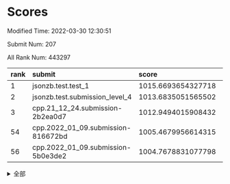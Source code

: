 # Scores

Modified Time: 2022-03-30 12:30:51

Submit Num: 207

All Rank Num: 443297

| rank |               submit               |       score        |       sigma        | pk_num |
| :--- | :--------------------------------- | :----------------- | :----------------- | :----- |
| 1    | jsonzb.test.test_1                 | 1015.6693654327718 | 0.8540530094365096 | 8566   |
| 2    | jsonzb.test.submission_level_4     | 1013.6835051565502 | 0.8326707377774887 | 8568   |
| 3    | cpp.21_12_24.submission-2b2ea0d7   | 1012.9494015908432 | 0.7942141088521103 | 8566   |
| 54   | cpp.2022_01_09.submission-816672bd | 1005.4679956614315 | 0.721802386556851  | 8567   |
| 56   | cpp.2022_01_09.submission-5b0e3de2 | 1004.7678831077798 | 0.7148648284543239 | 8569   |


<details>
<summary>全部</summary>

| rank |                 submit                 |       score        |       sigma        | pk_num |
| :--- | :------------------------------------- | :----------------- | :----------------- | :----- |
| 1    | jsonzb.test.test_1                     | 1015.6693654327718 | 0.8540530094365096 | 8566   |
| 2    | jsonzb.test.submission_level_4         | 1013.6835051565502 | 0.8326707377774887 | 8568   |
| 3    | cpp.21_12_24.submission-2b2ea0d7       | 1012.9494015908432 | 0.7942141088521103 | 8566   |
| 4    | gobigger.level_3.submission_level_3_41 | 1011.1624955711278 | 0.7643085222369399 | 8564   |
| 5    | gobigger.level_3.submission_level_3_5  | 1011.0106232727883 | 0.7692631983684065 | 8563   |
| 6    | gobigger.level_3.submission_level_3_47 | 1010.9202815292298 | 0.7523706490709939 | 8569   |
| 7    | gobigger.level_3.submission_level_3_26 | 1010.8055096461953 | 0.7691673790767067 | 8568   |
| 8    | gobigger.level_3.submission_level_3_22 | 1010.7487142822202 | 0.7701919583861718 | 8565   |
| 9    | gobigger.level_3.submission_level_3_32 | 1010.7316524208602 | 0.7627197733829292 | 8572   |
| 10   | gobigger.level_3.submission_level_3_43 | 1010.5866715438357 | 0.7442330200491776 | 8567   |
| 11   | gobigger.level_3.submission_level_3_13 | 1010.5666575320017 | 0.7692710886327125 | 8567   |
| 12   | gobigger.level_3.submission_level_3_37 | 1010.5632027719802 | 0.7435360041888797 | 8563   |
| 13   | gobigger.level_3.submission_level_3_25 | 1010.450578994908  | 0.7681703309401784 | 8563   |
| 14   | gobigger.level_3.submission_level_3_17 | 1010.4464181139725 | 0.7615733746165924 | 8567   |
| 15   | gobigger.level_3.submission_level_3_33 | 1010.4297170262219 | 0.76003258450403   | 8569   |
| 16   | gobigger.level_3.submission_level_3_15 | 1010.3915525776778 | 0.7528141244719869 | 8569   |
| 17   | gobigger.level_3.submission_level_3_39 | 1010.3842932940332 | 0.7511429739417619 | 8564   |
| 18   | gobigger.level_3.submission_level_3_35 | 1010.3821138702863 | 0.7544695192923789 | 8565   |
| 19   | gobigger.level_3.submission_level_3_2  | 1010.3562898194788 | 0.7874647410799167 | 8565   |
| 20   | gobigger.level_3.submission_level_3_0  | 1010.2582317226476 | 0.7867712162298213 | 8565   |
| 21   | gobigger.level_3.submission_level_3_46 | 1010.2502849908933 | 0.7559989790233042 | 8567   |
| 22   | gobigger.level_3.submission_level_3_18 | 1010.202581800194  | 0.7481968752496094 | 8570   |
| 23   | gobigger.level_3.submission_level_3_4  | 1010.1499715212173 | 0.7747777617351702 | 8568   |
| 24   | gobigger.level_3.submission_level_3_11 | 1010.1015467895256 | 0.7561556295765329 | 8567   |
| 25   | gobigger.level_3.submission_level_3_38 | 1010.0021302689826 | 0.7604675134940618 | 8565   |
| 26   | gobigger.level_3.submission_level_3_31 | 1009.8166494722707 | 0.7507450153662926 | 8565   |
| 27   | gobigger.level_3.submission_level_3_24 | 1009.8057947973607 | 0.7447278679197948 | 8561   |
| 28   | gobigger.level_3.submission_level_3_8  | 1009.6989556873929 | 0.758015300634241  | 8566   |
| 29   | gobigger.level_3.submission_level_3_40 | 1009.5172742877756 | 0.7663018113393874 | 8567   |
| 30   | gobigger.level_3.submission_level_3_1  | 1009.5156920484859 | 0.7519862487586942 | 8567   |
| 31   | gobigger.level_3.submission_level_3_28 | 1009.5129224393648 | 0.7589661174770618 | 8561   |
| 32   | gobigger.level_3.submission_level_3_19 | 1009.45509280614   | 0.7306498408674997 | 8564   |
| 33   | gobigger.level_3.submission_level_3_42 | 1009.4402273638981 | 0.7715693062021681 | 8568   |
| 34   | gobigger.level_3.submission_level_3_45 | 1009.4131316702069 | 0.7689449987090318 | 8566   |
| 35   | gobigger.level_3.submission_level_3_6  | 1009.4069633377585 | 0.7488577737473864 | 8565   |
| 36   | gobigger.level_3.submission_level_3_7  | 1009.2207163994558 | 0.7396165059910369 | 8564   |
| 37   | gobigger.level_3.submission_level_3_21 | 1009.1990456005453 | 0.7441008079009956 | 8562   |
| 38   | gobigger.level_3.submission_level_3_14 | 1009.1443469421954 | 0.7541688164598005 | 8567   |
| 39   | gobigger.level_3.submission_level_3_34 | 1009.0913853632765 | 0.749251932348936  | 8571   |
| 40   | gobigger.level_3.submission_level_3_27 | 1009.0765201233132 | 0.7355236507277109 | 8562   |
| 41   | gobigger.level_3.submission_level_3_29 | 1009.0565848832832 | 0.7413821118587779 | 8566   |
| 42   | gobigger.level_3.submission_level_3_49 | 1009.0479660224929 | 0.7484434530849197 | 8575   |
| 43   | gobigger.level_3.submission_level_3_9  | 1009.0412992381421 | 0.7584095421987139 | 8567   |
| 44   | gobigger.level_3.submission_level_3_48 | 1009.0356336830388 | 0.7412558228859222 | 8566   |
| 45   | gobigger.level_3.submission_level_3_10 | 1008.999408013123  | 0.7469061039960693 | 8569   |
| 46   | gobigger.level_3.submission_level_3_30 | 1008.9505158381991 | 0.7258985955683591 | 8568   |
| 47   | gobigger.level_3.submission_level_3_44 | 1008.9477620879327 | 0.7391264947570856 | 8568   |
| 48   | gobigger.level_3.submission_level_3_3  | 1008.9340020290592 | 0.7713823163958698 | 8567   |
| 49   | gobigger.level_3.submission_level_3_16 | 1008.9227033176439 | 0.754048538167924  | 8569   |
| 50   | gobigger.level_3.submission_level_3_12 | 1008.8054843518962 | 0.7403182870032003 | 8567   |
| 51   | gobigger.level_3.submission_level_3_20 | 1008.7905192026134 | 0.7363268233964916 | 8565   |
| 52   | gobigger.level_3.submission_level_3_36 | 1008.6267747770878 | 0.7311354537003563 | 8563   |
| 53   | gobigger.level_3.submission_level_3_23 | 1008.3173588863181 | 0.7405748456329199 | 8567   |
| 54   | cpp.2022_01_09.submission-816672bd     | 1005.4679956614315 | 0.721802386556851  | 8567   |
| 55   | gobigger.level_1.submission_level_1_20 | 1005.4015453630369 | 0.7270654212054861 | 8567   |
| 56   | cpp.2022_01_09.submission-5b0e3de2     | 1004.7678831077798 | 0.7148648284543239 | 8569   |
| 57   | gobigger.level_1.submission_level_1_4  | 1004.5529295746453 | 0.7037693500818236 | 8562   |
| 58   | gobigger.level_1.submission_level_1_15 | 1004.3384205602364 | 0.7091374534255257 | 8563   |
| 59   | gobigger.level_1.submission_level_1_8  | 1004.2871921464817 | 0.7328483453071053 | 8563   |
| 60   | gobigger.level_1.submission_level_1_41 | 1004.2526098554    | 0.7097249865687059 | 8566   |
| 61   | gobigger.level_1.submission_level_1_31 | 1004.2111318648931 | 0.715801762383332  | 8568   |
| 62   | gobigger.level_1.submission_level_1_37 | 1004.1068750986258 | 0.7148877175604863 | 8574   |
| 63   | gobigger.level_1.submission_level_1_1  | 1004.0886951470992 | 0.7291215693947505 | 8568   |
| 64   | gobigger.level_1.submission_level_1_29 | 1004.057164649942  | 0.7219199604495133 | 8566   |
| 65   | gobigger.level_1.submission_level_1_18 | 1003.9615168961528 | 0.716548351759654  | 8568   |
| 66   | gobigger.level_1.submission_level_1_11 | 1003.9590886226289 | 0.712605616089308  | 8565   |
| 67   | gobigger.level_1.submission_level_1_9  | 1003.8749483845924 | 0.7157889755402181 | 8570   |
| 68   | gobigger.level_1.submission_level_1_23 | 1003.78091655424   | 0.7238314013777574 | 8564   |
| 69   | gobigger.level_1.submission_level_1_7  | 1003.7767230835545 | 0.7174400790606613 | 8563   |
| 70   | gobigger.level_1.submission_level_1_48 | 1003.753133679658  | 0.720327312437346  | 8567   |
| 71   | gobigger.level_1.submission_level_1_27 | 1003.7083061442129 | 0.7255067916931576 | 8566   |
| 72   | gobigger.level_1.submission_level_1_12 | 1003.6820672626219 | 0.7098978234510724 | 8565   |
| 73   | gobigger.level_1.submission_level_1_24 | 1003.5918701213974 | 0.7041301390965614 | 8570   |
| 74   | gobigger.level_1.submission_level_1_39 | 1003.5583656496658 | 0.7112966341646637 | 8569   |
| 75   | gobigger.level_1.submission_level_1_10 | 1003.5203598958626 | 0.7090934596988097 | 8566   |
| 76   | gobigger.level_1.submission_level_1_38 | 1003.5117558340553 | 0.7118689854135998 | 8567   |
| 77   | gobigger.level_1.submission_level_1_34 | 1003.4714394767283 | 0.7187659567848754 | 8562   |
| 78   | gobigger.level_1.submission_level_1_26 | 1003.423594952305  | 0.7130429196286501 | 8564   |
| 79   | gobigger.level_1.submission_level_1_16 | 1003.4171155580349 | 0.7122938105357818 | 8568   |
| 80   | gobigger.level_1.submission_level_1_0  | 1003.3430321696462 | 0.7156450101476647 | 8562   |
| 81   | gobigger.level_1.submission_level_1_14 | 1003.2864689215814 | 0.7131112366786885 | 8566   |
| 82   | gobigger.level_1.submission_level_1_46 | 1003.2722974939111 | 0.7250225197005615 | 8568   |
| 83   | gobigger.level_1.submission_level_1_2  | 1003.251988181208  | 0.7166737430165068 | 8569   |
| 84   | gobigger.level_1.submission_level_1_42 | 1003.2463800162251 | 0.7099720556420033 | 8563   |
| 85   | gobigger.level_1.submission_level_1_22 | 1003.2444968032395 | 0.7167320396665646 | 8563   |
| 86   | gobigger.level_1.submission_level_1_17 | 1003.2181577646915 | 0.7058122784014208 | 8567   |
| 87   | gobigger.level_1.submission_level_1_21 | 1003.0904308110104 | 0.7192651257394977 | 8566   |
| 88   | gobigger.level_1.submission_level_1_33 | 1003.0656979591478 | 0.7077599929303738 | 8569   |
| 89   | gobigger.level_1.submission_level_1_49 | 1002.9460017936466 | 0.7134006294234543 | 8567   |
| 90   | gobigger.level_1.submission_level_1_3  | 1002.9435720373806 | 0.7036544366502893 | 8566   |
| 91   | gobigger.level_1.submission_level_1_13 | 1002.9261539459542 | 0.7221546940713844 | 8567   |
| 92   | gobigger.level_1.submission_level_1_43 | 1002.8586581386065 | 0.7191074238675675 | 8566   |
| 93   | gobigger.level_1.submission_level_1_44 | 1002.7131188818771 | 0.711416474527747  | 8564   |
| 94   | gobigger.level_1.submission_level_1_40 | 1002.6610312119544 | 0.7179061168552598 | 8568   |
| 95   | gobigger.level_1.submission_level_1_5  | 1002.6599267534417 | 0.7198142090209825 | 8566   |
| 96   | gobigger.level_1.submission_level_1_19 | 1002.650688995183  | 0.7064733934735243 | 8563   |
| 97   | gobigger.level_1.submission_level_1_28 | 1002.631944478046  | 0.7079946889494062 | 8564   |
| 98   | gobigger.level_1.submission_level_1_6  | 1002.6003488332877 | 0.7110512139604097 | 8565   |
| 99   | gobigger.level_1.submission_level_1_30 | 1002.5181588394823 | 0.7159629679270489 | 8567   |
| 100  | gobigger.level_1.submission_level_1_36 | 1002.2372868189631 | 0.719872465523176  | 8562   |
| 101  | gobigger.level_1.submission_level_1_25 | 1002.2317655594301 | 0.7224570876765463 | 8567   |
| 102  | gobigger.level_1.submission_level_1_32 | 1002.1865877069406 | 0.7129752642496303 | 8563   |
| 103  | gobigger.level_1.submission_level_1_45 | 1002.1279858722861 | 0.7153605505656185 | 8564   |
| 104  | gobigger.level_1.submission_level_1_47 | 1002.0672065784439 | 0.7097978209460158 | 8565   |
| 105  | gobigger.level_1.submission_level_1_35 | 1001.8773912487106 | 0.7101454192395916 | 8564   |
| 106  | gobigger.random.submission_random_12   | 997.4683263564298  | 0.7031919884509786 | 8567   |
| 107  | gobigger.random.submission_random_44   | 997.1905740625714  | 0.7108160395066343 | 8569   |
| 108  | gobigger.random.submission_random_21   | 996.9159955225649  | 0.716185091143844  | 8565   |
| 109  | gobigger.random.submission_random_39   | 996.8912471709533  | 0.7165359068803829 | 8564   |
| 110  | gobigger.random.submission_random_17   | 996.8000114219789  | 0.7142367196776076 | 8566   |
| 111  | gobigger.random.submission_random_18   | 996.7022254902566  | 0.7066890023657725 | 8562   |
| 112  | gobigger.random.submission_random_15   | 996.5591893198742  | 0.7046354045088742 | 8573   |
| 113  | gobigger.random.submission_random_30   | 996.4801275478991  | 0.7145164962593817 | 8565   |
| 114  | gobigger.random.submission_random_29   | 996.3401393811852  | 0.6948565535396826 | 8565   |
| 115  | gobigger.random.submission_random_7    | 996.2379785156681  | 0.7125740134144258 | 8567   |
| 116  | gobigger.random.submission_random_26   | 996.2176935214233  | 0.7165919283941229 | 8563   |
| 117  | gobigger.random.submission_random_14   | 996.1798425319329  | 0.7128489871835497 | 8565   |
| 118  | gobigger.random.submission_random_37   | 996.1752006193296  | 0.6959206116518378 | 8562   |
| 119  | gobigger.random.submission_random_1    | 996.1293816877322  | 0.7162374434075319 | 8565   |
| 120  | gobigger.random.submission_random_49   | 996.101773401749   | 0.7085299356763041 | 8566   |
| 121  | gobigger.random.submission_random_35   | 996.0777419430958  | 0.7279989353702401 | 8562   |
| 122  | gobigger.random.submission_random_31   | 996.0594978322349  | 0.7052469752469491 | 8567   |
| 123  | gobigger.random.submission_random_36   | 996.0396909656386  | 0.7112256599396706 | 8567   |
| 124  | gobigger.random.submission_random_27   | 996.0148591797509  | 0.7126667606862361 | 8564   |
| 125  | gobigger.random.submission_random_6    | 996.0044932249749  | 0.7165349939538868 | 8568   |
| 126  | gobigger.random.submission_random_47   | 995.987301891134   | 0.7170820734495533 | 8572   |
| 127  | gobigger.random.submission_random_23   | 995.9856174076584  | 0.7148963636217384 | 8563   |
| 128  | gobigger.random.submission_random_25   | 995.9543328458188  | 0.7156315191395582 | 8567   |
| 129  | gobigger.random.submission_random_8    | 995.9214703084529  | 0.7149366926462274 | 8563   |
| 130  | gobigger.random.submission_random_41   | 995.9111338260836  | 0.7053884774082783 | 8567   |
| 131  | gobigger.random.submission_random_43   | 995.9007268466951  | 0.710136821580206  | 8561   |
| 132  | gobigger.random.submission_random_32   | 995.8060170237364  | 0.7025304998961582 | 8564   |
| 133  | gobigger.random.submission_random_34   | 995.7965992420583  | 0.7229945735699534 | 8565   |
| 134  | gobigger.random.submission_random_22   | 995.7523238233312  | 0.7169518143089019 | 8565   |
| 135  | gobigger.random.submission_random_16   | 995.7432998240515  | 0.7012228199887747 | 8565   |
| 136  | gobigger.random.submission_random_4    | 995.7395725272323  | 0.7285285663699907 | 8566   |
| 137  | gobigger.random.submission_random_38   | 995.7367838148148  | 0.7249056150481809 | 8567   |
| 138  | gobigger.random.submission_random_5    | 995.6644593431851  | 0.7111862955876691 | 8565   |
| 139  | gobigger.random.submission_random_0    | 995.6618917850072  | 0.7038377388121345 | 8566   |
| 140  | gobigger.random.submission_random_20   | 995.6523364291565  | 0.712529816740843  | 8567   |
| 141  | gobigger.random.submission_random_19   | 995.5388518985758  | 0.7048853331195524 | 8571   |
| 142  | gobigger.random.submission_random_9    | 995.5300067579291  | 0.7186633162527326 | 8570   |
| 143  | gobigger.random.submission_random_2    | 995.5200221383609  | 0.7161941242768504 | 8568   |
| 144  | gobigger.random.submission_random_40   | 995.4936599580202  | 0.7069998221282767 | 8565   |
| 145  | gobigger.random.submission_random_33   | 995.4774255779014  | 0.7134628040393203 | 8568   |
| 146  | gobigger.random.submission_random_45   | 995.3744644664545  | 0.7077656856046176 | 8566   |
| 147  | gobigger.random.submission_random_24   | 995.3411802411039  | 0.7147727107803256 | 8569   |
| 148  | gobigger.random.submission_random_10   | 995.32613517878    | 0.7179197600719953 | 8567   |
| 149  | gobigger.random.submission_random_46   | 995.2380634492062  | 0.7126738479701717 | 8567   |
| 150  | gobigger.random.submission_random_3    | 995.0865462098128  | 0.7127853220124508 | 8567   |
| 151  | gobigger.random.submission_random_42   | 995.0737045165514  | 0.7158676310393153 | 8568   |
| 152  | gobigger.random.submission_random_13   | 994.9500313408469  | 0.7087231563035266 | 8564   |
| 153  | gobigger.random.submission_random_48   | 994.9384854980085  | 0.7275167467491058 | 8567   |
| 154  | gobigger.random.submission_random_11   | 994.8926548891225  | 0.7084074442653939 | 8567   |
| 155  | gobigger.level_2.submission_level_2_42 | 994.1301336676194  | 0.7259638592514704 | 8564   |
| 156  | gobigger.level_2.submission_level_2_1  | 994.1011809323277  | 0.7372917548447284 | 8569   |
| 157  | gobigger.level_2.submission_level_2_13 | 994.0806720374161  | 0.7401996420270657 | 8568   |
| 158  | gobigger.random.submission_random_28   | 993.9681290244383  | 0.7018350376769399 | 8563   |
| 159  | gobigger.level_2.submission_level_2_47 | 993.6539212740105  | 0.7425971108554036 | 8567   |
| 160  | gobigger.level_2.submission_level_2_46 | 993.6517393238533  | 0.7240386119018047 | 8568   |
| 161  | gobigger.level_2.submission_level_2_41 | 993.6177037709509  | 0.7383498756025282 | 8571   |
| 162  | gobigger.level_2.submission_level_2_48 | 993.6079820982801  | 0.7260420636506499 | 8571   |
| 163  | gobigger.level_2.submission_level_2_28 | 993.1451673516149  | 0.7357005224629509 | 8568   |
| 164  | gobigger.level_2.submission_level_2_33 | 993.083094659172   | 0.7327437501581513 | 8569   |
| 165  | gobigger.level_2.submission_level_2_8  | 993.0076210111276  | 0.7292320264234475 | 8570   |
| 166  | gobigger.level_2.submission_level_2_19 | 992.8685454686489  | 0.738048829358865  | 8564   |
| 167  | gobigger.level_2.submission_level_2_9  | 992.8130768383808  | 0.7395898606516039 | 8561   |
| 168  | gobigger.level_2.submission_level_2_45 | 992.7782707506636  | 0.7475905456880961 | 8563   |
| 169  | gobigger.level_2.submission_level_2_39 | 992.6992162250536  | 0.7255293896022915 | 8565   |
| 170  | gobigger.level_2.submission_level_2_32 | 992.6753638562659  | 0.7290650949739934 | 8565   |
| 171  | gobigger.level_2.submission_level_2_6  | 992.6442547935823  | 0.7424787390472781 | 8568   |
| 172  | gobigger.level_2.submission_level_2_24 | 992.6388600805111  | 0.7416036031346404 | 8567   |
| 173  | gobigger.level_2.submission_level_2_7  | 992.6161811887359  | 0.7314704150561246 | 8562   |
| 174  | gobigger.level_2.submission_level_2_30 | 992.5731414204718  | 0.7520428769656745 | 8570   |
| 175  | gobigger.level_2.submission_level_2_36 | 992.567833174983   | 0.7450877192857631 | 8562   |
| 176  | gobigger.level_2.submission_level_2_44 | 992.5211120057248  | 0.7316980773748101 | 8564   |
| 177  | gobigger.level_2.submission_level_2_23 | 992.5006385677297  | 0.7447046167039046 | 8569   |
| 178  | gobigger.level_2.submission_level_2_20 | 992.4824205851513  | 0.746256787150483  | 8570   |
| 179  | gobigger.level_2.submission_level_2_12 | 992.4683483439254  | 0.7308180414932136 | 8566   |
| 180  | gobigger.level_2.submission_level_2_43 | 992.3471203761629  | 0.7224467912780737 | 8570   |
| 181  | gobigger.level_2.submission_level_2_34 | 992.3391159287542  | 0.738489572704064  | 8565   |
| 182  | gobigger.level_2.submission_level_2_26 | 992.3327553052823  | 0.7424079817342555 | 8564   |
| 183  | gobigger.level_2.submission_level_2_49 | 992.290895464974   | 0.7440633617879227 | 8568   |
| 184  | gobigger.level_2.submission_level_2_17 | 992.2572439386324  | 0.7365410501816707 | 8567   |
| 185  | gobigger.level_2.submission_level_2_38 | 992.1765501365672  | 0.7570366754655482 | 8564   |
| 186  | gobigger.level_2.submission_level_2_22 | 992.1705712783048  | 0.7433878861869588 | 8561   |
| 187  | gobigger.level_2.submission_level_2_18 | 992.1393849417168  | 0.7403896340392833 | 8570   |
| 188  | gobigger.level_2.submission_level_2_2  | 992.0610927831169  | 0.7349874250481891 | 8565   |
| 189  | gobigger.level_2.submission_level_2_5  | 992.0552754687628  | 0.7303877049499612 | 8566   |
| 190  | gobigger.level_2.submission_level_2_0  | 991.9290401135015  | 0.75666585159744   | 8563   |
| 191  | gobigger.level_2.submission_level_2_27 | 991.9147343381172  | 0.7572436567162883 | 8567   |
| 192  | gobigger.level_2.submission_level_2_10 | 991.9065762279755  | 0.7410531530804995 | 8566   |
| 193  | gobigger.level_2.submission_level_2_4  | 991.8959387626523  | 0.7479149071114154 | 8563   |
| 194  | gobigger.level_2.submission_level_2_25 | 991.8377357405126  | 0.7517502739538643 | 8569   |
| 195  | gobigger.level_2.submission_level_2_11 | 991.8276710132676  | 0.7552413131606018 | 8562   |
| 196  | gobigger.level_2.submission_level_2_3  | 991.7446251975625  | 0.7570209588274126 | 8567   |
| 197  | gobigger.level_2.submission_level_2_29 | 991.638315583761   | 0.7608732357118178 | 8565   |
| 198  | gobigger.level_2.submission_level_2_37 | 991.6351941163828  | 0.7725068374051661 | 8567   |
| 199  | gobigger.level_2.submission_level_2_21 | 991.6181345912261  | 0.7304941442537772 | 8562   |
| 200  | gobigger.level_2.submission_level_2_35 | 991.5152340608546  | 0.7284146423957194 | 8567   |
| 201  | gobigger.level_2.submission_level_2_15 | 991.4599371594937  | 0.7449977585795221 | 8567   |
| 202  | gobigger.level_2.submission_level_2_40 | 991.4333666843324  | 0.7692957144281327 | 8567   |
| 203  | gobigger.level_2.submission_level_2_16 | 991.4105946356287  | 0.7572229629223441 | 8570   |
| 204  | gobigger.level_2.submission_level_2_31 | 991.2136999131241  | 0.7570019965086889 | 8564   |
| 205  | gobigger.level_2.submission_level_2_14 | 990.5544081742065  | 0.7609881946237033 | 8568   |
| 206  | gobigger.none.submission_none_0        | 976.8623982456185  | 1.3496133626284057 | 8564   |
| 207  | gobigger.none.submission_none_1        | 975.3188841181149  | 1.5389754903880866 | 8567   |

</details>